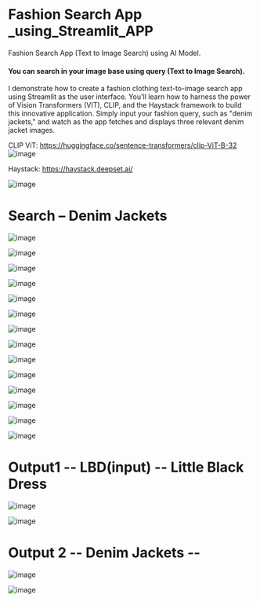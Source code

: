 # Fashion Search App _using_Streamlit_APP
Fashion Search App (Text to Image Search) using AI Model.

#### You can search in your image base using query (Text to Image Search). 
I demonstrate how to create a fashion clothing text-to-image search app using Streamlit as the user interface. You'll learn how to harness the power of Vision Transformers (VIT), CLIP, and the Haystack framework to build this innovative application. Simply input your fashion query, such as "denim jackets," and watch as the app fetches and displays three relevant denim jacket images.

CLIP ViT: https://huggingface.co/sentence-transformers/clip-ViT-B-32
![image](https://github.com/Siddhartha082/Text_to_Image_Fashion_Search_Streamlit/assets/110781138/3f3e379d-81b9-4fa8-9d0b-4f675e5e9899)


Haystack: https://haystack.deepset.ai/

![image](https://github.com/Siddhartha082/Text_to_Image_Fashion_Search_Streamlit/assets/110781138/123ae8d6-53d1-4a17-a334-967421ae240f)

# Search – Denim Jackets

![image](https://github.com/Siddhartha082/Text_to_Image_Fashion_Search_Streamlit/assets/110781138/c63181b4-6e4e-4200-9e4a-d5f382933b43)

![image](https://github.com/Siddhartha082/Text_to_Image_Fashion_Search_Streamlit/assets/110781138/0f0aa789-40d4-4f87-a5db-462a017e72a1)

![image](https://github.com/Siddhartha082/Text_to_Image_Fashion_Search_Streamlit/assets/110781138/3012091e-81c9-481c-a534-6e7a5a0126fd)

![image](https://github.com/Siddhartha082/Text_to_Image_Fashion_Search_Streamlit/assets/110781138/760c77f2-db55-4055-a2eb-892ccfe64509)

![image](https://github.com/Siddhartha082/Text_to_Image_Fashion_Search_Streamlit/assets/110781138/27f58c32-4b5c-4fe5-bb2a-4d9e5e2a199b)

![image](https://github.com/Siddhartha082/Text_to_Image_Fashion_Search_Streamlit/assets/110781138/7e17e054-754a-472e-afbb-4fb2e92f0459)

![image](https://github.com/Siddhartha082/Text_to_Image_Fashion_Search_Streamlit/assets/110781138/b0c623e7-02bf-44cc-a425-2bd565d931e6)

![image](https://github.com/Siddhartha082/Text_to_Image_Fashion_Search_Streamlit/assets/110781138/c8671cc8-01d3-454a-9b04-40fdb7d31784)

![image](https://github.com/Siddhartha082/Text_to_Image_Fashion_Search_Streamlit/assets/110781138/1138af6c-a26e-4ac4-bb9c-0c9876c00217)

![image](https://github.com/Siddhartha082/Text_to_Image_Fashion_Search_Streamlit/assets/110781138/61dd0253-a419-4928-96ba-63dc906acf9a)

![image](https://github.com/Siddhartha082/Text_to_Image_Fashion_Search_Streamlit/assets/110781138/9d28d8c0-7cd5-44a9-90fd-54dc3d8186f0)

![image](https://github.com/Siddhartha082/Text_to_Image_Fashion_Search_Streamlit/assets/110781138/3d732ec3-c414-4e7c-aa0a-f1eb7d7a2259)

![image](https://github.com/Siddhartha082/Text_to_Image_Fashion_Search_Streamlit/assets/110781138/798894c6-6879-4b4b-a2a1-bba03dbcfc70)

![image](https://github.com/Siddhartha082/Text_to_Image_Fashion_Search_Streamlit/assets/110781138/986a333d-5d9e-4352-afe6-f7b16a98667d)

# Output1 -- LBD(input) -- Little Black Dress

![image](https://github.com/Siddhartha082/Text_to_Image_Fashion_Search_Streamlit/assets/110781138/e6749cfd-1ca0-4a77-b8ed-01686431b5bc)

![image](https://github.com/Siddhartha082/Text_to_Image_Fashion_Search_Streamlit/assets/110781138/f4ff67fa-6e08-450a-bacb-3e872417cfe5)

# Output 2  -- Denim Jackets --

![image](https://github.com/Siddhartha082/Text_to_Image_Fashion_Search_Streamlit/assets/110781138/d57d1c5d-3e2c-44ad-b390-7ccf4b9d7d55)

![image](https://github.com/Siddhartha082/Text_to_Image_Fashion_Search_Streamlit/assets/110781138/57b7b09b-3e1b-4386-a4d2-2c5d8051c2b6)




